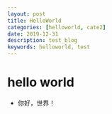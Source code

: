 ```yaml
---
layout: post
title: HelloWorld
categories: [helloworld, cate2]
date: 2019-12-31
description: test_blog
keywords: helloworld, test
---
```


# hello world

- 你好，世界！
